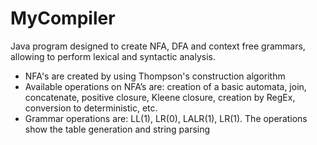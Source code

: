 # MyCompiler
Java program designed to create NFA, DFA and context free grammars, allowing to perform lexical and syntactic analysis.
- NFA's are created by using Thompson's construction algorithm
- Available operations on NFA’s are: creation of a basic automata, join, concatenate, positive closure, Kleene closure, creation by RegEx, conversion to deterministic, etc.
- Grammar operations are: LL(1), LR(0), LALR(1), LR(1). The operations show the table generation and string parsing
